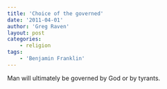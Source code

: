 ```yaml
---
title: 'Choice of the governed'
date: '2011-04-01'
author: 'Greg Raven'
layout: post
categories:
    - religion
tags:
    - 'Benjamin Franklin'
---
```


Man will ultimately be governed by God or by tyrants.